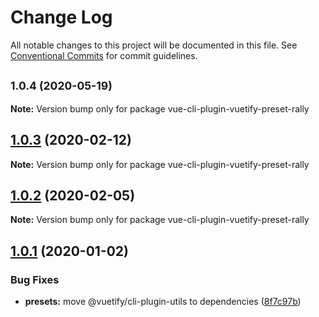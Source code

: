 # Change Log

All notable changes to this project will be documented in this file.
See [Conventional Commits](https://conventionalcommits.org) for commit guidelines.

## <small>1.0.4 (2020-05-19)</small>

**Note:** Version bump only for package vue-cli-plugin-vuetify-preset-rally





## [1.0.3](https://github.com/vuetifyjs/vue-cli-plugin-vuetify/compare/vue-cli-plugin-vuetify-preset-rally@1.0.2...vue-cli-plugin-vuetify-preset-rally@1.0.3) (2020-02-12)

**Note:** Version bump only for package vue-cli-plugin-vuetify-preset-rally





## [1.0.2](https://github.com/vuetifyjs/vue-cli-plugin-vuetify/compare/vue-cli-plugin-vuetify-preset-rally@1.0.1...vue-cli-plugin-vuetify-preset-rally@1.0.2) (2020-02-05)

**Note:** Version bump only for package vue-cli-plugin-vuetify-preset-rally





## [1.0.1](https://github.com/vuetifyjs/vue-cli-plugin-vuetify/compare/vue-cli-plugin-vuetify-preset-rally@1.0.0...vue-cli-plugin-vuetify-preset-rally@1.0.1) (2020-01-02)


### Bug Fixes

* **presets:** move @vuetify/cli-plugin-utils to dependencies ([8f7c97b](https://github.com/vuetifyjs/vue-cli-plugin-vuetify/commit/8f7c97bb09bde0f166ff3300aec1c384a1fdbe3e))
